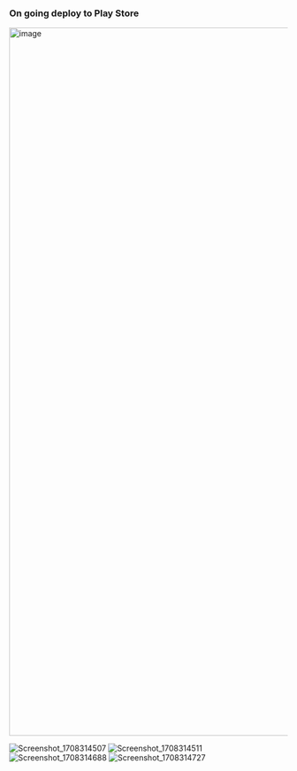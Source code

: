<h3> On going deploy to Play Store </h3>
<img width="1280" alt="image" src="https://github.com/fdoisme/ChoreChart/assets/141620540/d46154a1-4e87-425e-9dee-c9055cf130cd">

![Screenshot_1708314507](https://github.com/fdoisme/ChoreChart/assets/141620540/25ecaac4-b205-45c0-9568-80e066f2dfa2)
![Screenshot_1708314511](https://github.com/fdoisme/ChoreChart/assets/141620540/96f9bc80-6f53-4d78-b8a0-3eef4717d8ea)
![Screenshot_1708314688](https://github.com/fdoisme/disneyCloning/assets/141620540/a3a52967-8fe2-4a86-b046-9e41849b2619)
![Screenshot_1708314727](https://github.com/fdoisme/disneyCloning/assets/141620540/ea1d95d2-f56e-4fe3-bae5-946a507b2aec)
